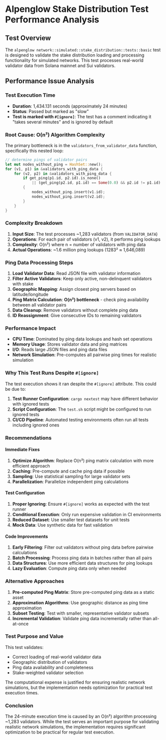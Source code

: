 # Alpenglow Stake Distribution Test Performance Analysis

## Test Overview

The `alpenglow network::simulated::stake_distribution::tests::basic` test is designed to validate the stake distribution loading and processing functionality for simulated networks. This test processes real-world validator data from Solana mainnet and Sui validators.

## Performance Issue Analysis

### Test Execution Time
- **Duration**: 1,434.131 seconds (approximately 24 minutes)
- **Status**: Passed but marked as "slow"
- **Test is marked with `#[ignore]`**: The test has a comment indicating it "takes several minutes" and is ignored by default

### Root Cause: O(n²) Algorithm Complexity

The primary bottleneck is in the `validators_from_validator_data` function, specifically this nested loop:

```rust
// determine pings of validator pairs
let mut nodes_without_ping = HashSet::new();
for (v1, p1) in &validators_with_ping_data {
    for (v2, p2) in &validators_with_ping_data {
        if get_ping(p1.id, p2.id).is_none()
            || (get_ping(p2.id, p1.id) == Some(0.0) && p2.id != p1.id)
        {
            nodes_without_ping.insert(v1.id);
            nodes_without_ping.insert(v2.id);
        }
    }
}
```

### Complexity Breakdown

1. **Input Size**: The test processes ~1,283 validators (from `VALIDATOR_DATA`)
2. **Operations**: For each pair of validators (v1, v2), it performs ping lookups
3. **Complexity**: O(n²) where n = number of validators with ping data
4. **Actual Operations**: ~1.6 million ping lookups (1283² ≈ 1,646,089)

### Ping Data Processing Steps

1. **Load Validator Data**: Read JSON file with validator information
2. **Filter Active Validators**: Keep only active, non-delinquent validators with stake
3. **Geographic Mapping**: Assign closest ping servers based on latitude/longitude
4. **Ping Matrix Calculation**: **O(n²) bottleneck** - check ping availability between all validator pairs
5. **Data Cleanup**: Remove validators without complete ping data
6. **ID Reassignment**: Give consecutive IDs to remaining validators

### Performance Impact

- **CPU Time**: Dominated by ping data lookups and hash set operations
- **Memory Usage**: Stores validator data and ping matrices
- **I/O**: Reads large JSON files and ping data files
- **Network Simulation**: Pre-computes all pairwise ping times for realistic simulation

### Why This Test Runs Despite `#[ignore]`

The test execution shows it ran despite the `#[ignore]` attribute. This could be due to:

1. **Test Runner Configuration**: `cargo nextest` may have different behavior with ignored tests
2. **Script Configuration**: The `test.sh` script might be configured to run ignored tests
3. **CI/CD Pipeline**: Automated testing environments often run all tests including ignored ones

### Recommendations

#### Immediate Fixes

1. **Optimize Algorithm**: Replace O(n²) ping matrix calculation with more efficient approach
2. **Caching**: Pre-compute and cache ping data if possible
3. **Sampling**: Use statistical sampling for large validator sets
4. **Parallelization**: Parallelize independent ping calculations

#### Test Configuration

1. **Proper Ignoring**: Ensure `#[ignore]` works as expected with the test runner
2. **Conditional Execution**: Only run expensive validation in CI environments
3. **Reduced Dataset**: Use smaller test datasets for unit tests
4. **Mock Data**: Use synthetic data for fast validation

#### Code Improvements

1. **Early Filtering**: Filter out validators without ping data before pairwise calculations
2. **Batch Processing**: Process ping data in batches rather than all pairs
3. **Data Structures**: Use more efficient data structures for ping lookups
4. **Lazy Evaluation**: Compute ping data only when needed

### Alternative Approaches

1. **Pre-computed Ping Matrix**: Store pre-computed ping data as a static asset
2. **Approximation Algorithms**: Use geographic distance as ping time approximation
3. **Subset Testing**: Test with smaller, representative validator subsets
4. **Incremental Validation**: Validate ping data incrementally rather than all-at-once

### Test Purpose and Value

This test validates:
- Correct loading of real-world validator data
- Geographic distribution of validators
- Ping data availability and completeness
- Stake-weighted validator selection

The computational expense is justified for ensuring realistic network simulations, but the implementation needs optimization for practical test execution times.

### Conclusion

The 24-minute execution time is caused by an O(n²) algorithm processing ~1,283 validators. While the test serves an important purpose for validating realistic network simulations, the implementation requires significant optimization to be practical for regular test execution.